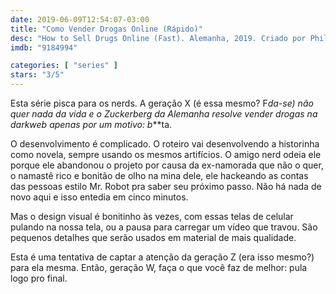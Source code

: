 ```yaml
---
date: 2019-06-09T12:54:07-03:00
title: "Como Vender Drogas Online (Rápido)"
desc: "How to Sell Drugs Online (Fast). Alemanha, 2019. Criado por Philipp Käßbohrer, Matthias Murmann, com Maximilian Mundt, Danilo Kamber, Lena Klenke."
imdb: "9184994"

categories: [ "series" ]
stars: "3/5"
---
```

Esta série pisca para os nerds. A geração X (é essa mesmo? F*da-se) não quer nada da vida e o Zuckerberg da Alemanha resolve vender drogas na darkweb apenas por um motivo: b***ta.

O desenvolvimento é complicado. O roteiro vai desenvolvendo a historinha como novela, sempre usando os mesmos artifícios. O amigo nerd odeia ele porque ele abandonou o projeto por causa da ex-namorada que não o quer, o namastê rico e bonitão de olho na mina dele, ele hackeando as contas das pessoas estilo Mr. Robot pra saber seu próximo passo. Não há nada de novo aqui e isso entedia em cinco minutos.

Mas o design visual é bonitinho às vezes, com essas telas de celular pulando na nossa tela, ou a pausa para carregar um vídeo que travou. São pequenos detalhes que serão usados em material de mais qualidade.

Esta é uma tentativa de captar a atenção da geração Z (era isso mesmo?) para ela mesma. Então, geração W, faça o que você faz de melhor: pula logo pro final.
